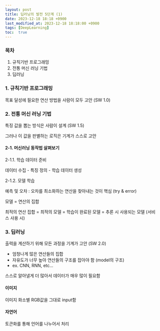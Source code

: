 ```yaml
---
layout: post
title: 딥러닝의 발전 5단계 (1)
date: 2023-12-18 18:18 +0900
last_modified_at: 2023-12-18 18:18:00 +0900
tags: [DeepLearning]
toc:  true
---
```


### 목차
1. 규칙기반 프로그래밍
2. 전통 머신 러닝 기법
3. 딥러닝

### 1. 규칙기반 프로그래밍

목표 달성에 필요한 연산 방법을 사람이 모두 고안 (SW 1.0)

### 2. 전통 머신 러닝 기법

특징 값을 뽑는 방식은 사람이 설계 (SW 1.5)

그러나 이 값을 판별하는 로직은 기계가 스스로 고안

#### 2-1. 머신러닝 동작법 살펴보기

2-1.1. 학습 데이터 준비

데이터 수집 - 특징 정의 - 학습 데이터 생성

2-1.2. 모델 학습

예측 및 오차 : 오차를 최소화하는 연산을 찾아내는 것이 핵심 (try & error)

모델 = 연산의 집합

최적의 연산 집합 = 최적의 모델 = 학습이 완료된 모델 = 추론 시 사용되는 모델 (서비스 사용 시)

### 3. 딥러닝

출력을 계산하기 위해 모든 과정을 기계가 고안 (SW 2.0)

- 엄청나게 많은 연산들의 집합
- 자유도가 너무 높아 연산들의 구조를 잡아야 함 (model의 구조)
- ex. CNN, RNN, etc...

스스로 알아낼게 더 많아서 데이터가 매우 많이 필요함

#### 이미지

이미지 화소별 RGB값을 그대로 input함

#### 자연어

토큰화를 통해 언어를 나누어서 처리